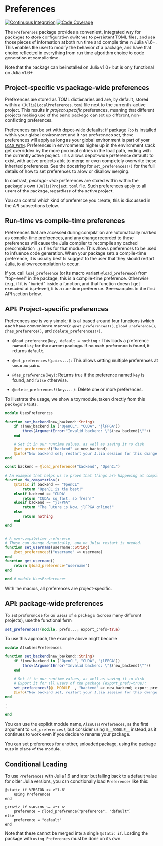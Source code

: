 # Preferences

[![Continuous Integration][ci-img]][ci-url]
[![Code Coverage][codecov-img]][codecov-url]

[ci-url]:               https://github.com/JuliaPackaging/Preferences.jl/actions?query=workflow%3ACI
[codecov-url]:          https://codecov.io/gh/JuliaPackaging/Preferences.jl

[ci-img]:               https://github.com/JuliaPackaging/Preferences.jl/workflows/CI/badge.svg                     "Continuous Integration"
[codecov-img]:          https://codecov.io/gh/JuliaPackaging/Preferences.jl/branch/master/graph/badge.svg           "Code Coverage"

The `Preferences` package provides a convenient, integrated way for packages to store configuration switches to persistent TOML files, and use those pieces of information at both run time and compile time in Julia v1.6+.
This enables the user to modify the behavior of a package, and have that choice reflected in everything from run time algorithm choice to code generation at compile time.

Note that the package can be installed on Julia v1.0+ but is only functional on Julia v1.6+.

## Project-specific vs package-wide preferences

Preferences are stored as TOML dictionaries and are, by default, stored within a `(Julia)LocalPreferences.toml` file next to the currently-active project. This results in *project-specific*
preferences, meaning that different projects making use of the same package can set up
different, non-conflicting preferences.

Preferences can be set with depot-wide defaults; if package `Foo` is installed within your global environment and it has preferences set, these preferences will apply as long as your global environment is part of your [`LOAD_PATH`](https://docs.julialang.org/en/v1/manual/code-loading/#Environment-stacks).
Preferences in environments higher up in the environment stack get overridden by the more proximal entries in the load path, ending with the currently active project.
This allows depot-wide preference defaults to exist, with active projects able to merge or even completely overwrite these inherited preferences.
See the docstring for `set_preferences!()` for the full details of how to set preferences to allow or disallow merging.

In contrast, *package-wide* preferences are stored within within the package's own `(Julia)Project.toml` file. Such preferences apply to all users of the package, regardless of the active project.

You can control which kind of preference you create; this is discussed in the API subsections below.

## Run-time vs compile-time preferences

Preferences that are accessed during compilation are automatically marked as compile-time preferences, and any change recorded to these preferences will cause the Julia compiler to recompile any cached precompilation `.ji` files for that module.
This allows preferences to be used to influence code generation.
When your package sets a compile-time preference, it is usually best to suggest to the user that they should restart Julia, to allow recompilation to occur.

If you call `load_preference` (or its macro variant `@load_preference`) from "top-level" in the package,
this is a compile-time preference. Otherwise (e.g., if it is "buried" inside a function, and that
function doesn't get executed at top-level), it is a run-time preference. See examples in the first API section below.

## API: Project-specific preferences

Preferences use is very simple; it is all based around four functions (which each have convenience macros): `@set_preferences!()`, `@load_preference()`, `@has_preference()`, and `@delete_preferences!()`.

* `@load_preference(key, default = nothing)`: This loads a preference named `key` for the current package.  If no such preference is found, it returns `default`.

* `@set_preferences!(pairs...)`: This allows setting multiple preferences at once as pairs.

* `@has_preference(key)`: Returns true if the preference named `key` is found, and `false` otherwise.

* `@delete_preferences!(keys...)`: Delete one or more preferences.

To illustrate the usage, we show a toy module, taken directly from this package's tests:

```julia
module UsesPreferences

function set_backend(new_backend::String)
    if !(new_backend in ("OpenCL", "CUDA", "jlFPGA"))
        throw(ArgumentError("Invalid backend: \"$(new_backend)\""))
    end

    # Set it in our runtime values, as well as saving it to disk
    @set_preferences!("backend" => new_backend)
    @info("New backend set; restart your Julia session for this change to take effect!")
end

const backend = @load_preference("backend", "OpenCL")

# An example that helps us to prove that things are happening at compile-time
function do_computation()
    @static if backend == "OpenCL"
        return "OpenCL is the best!"
    elseif backend == "CUDA"
        return "CUDA; so fast, so fresh!"
    elseif backend == "jlFPGA"
        return "The Future is Now, jlFPGA online!"
    else
        return nothing
    end
end


# A non-compiletime preference
# These can change dynamically, and no Julia restart is needed.
function set_username(username::String)
    @set_preferences!("username" => username)
end
function get_username()
    return @load_preference("username")
end

end # module UsesPreferences
```

With the macros, all preferences are project-specific.

## API: package-wide preferences

To set preferences for *all* users of a package (across many different projects), use the functional form

```julia
set_preferences!(module, prefs...; export_prefs=true)
```

To use this approach, the example above might become

```julia
module AlsoUsesPreferences

function set_backend(new_backend::String)
    if !(new_backend in ("OpenCL", "CUDA", "jlFPGA"))
        throw(ArgumentError("Invalid backend: \"$(new_backend)\""))
    end

    # Set it in our runtime values, as well as saving it to disk
    # Export it for all users of the package (export_prefs=true):
    set_preferences!(@__MODULE__, "backend" => new_backend; export_prefs=true)
    @info("New backend set; restart your Julia session for this change to take effect!")
end

⋮

end
```

You can use the explicit module name, `AlsoUsesPreferences`, as the first argument to `set_preferences!`, but consider using `@__MODULE__` instead, as it continues to work even if you decide to rename your package.

You can set preferences for another, unloaded package, using the package `UUID` in place of the module.

## Conditional Loading

To use `Preferences` with Julia 1.6 and later but falling back to a
default value for older Julia versions, you can conditionally load
`Preferences` like this:
```
@static if VERSION >= v"1.6"
    using Preferences
end

@static if VERSION >= v"1.6"
    preference = @load_preference("preference", "default")
else
    preference = "default"
end
```
Note that these cannot be merged into a single `@static if`. Loading
the package with `using Preferences` must be done on its own.
